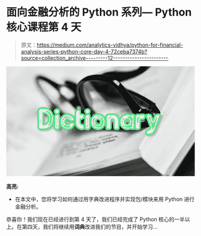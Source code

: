 # 面向金融分析的 Python 系列— Python 核心课程第 4 天

> 原文：<https://medium.com/analytics-vidhya/python-for-financial-analysis-series-python-core-day-4-72ceba7374b?source=collection_archive---------12----------------------->

![](img/2a7706774d130e3325356bc4c21dc725.png)

**高亮:**

*   在本文中，您将学习如何通过用字典改进程序并实现包/模块来用 Python 进行金融分析。

恭喜你！我们现在已经进行到第 4 天了，我们已经完成了 Python 核心的一半以上。在第四天，我们将继续用**词典**改进我们的节目，并开始学习…